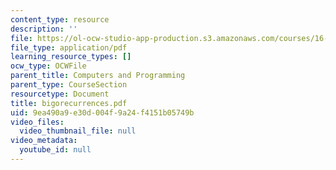```yaml
---
content_type: resource
description: ''
file: https://ol-ocw-studio-app-production.s3.amazonaws.com/courses/16-01-unified-engineering-i-ii-iii-iv-fall-2005-spring-2006/9ea490a9e30d004f9a24f4151b05749b_bigorecurrences.pdf
file_type: application/pdf
learning_resource_types: []
ocw_type: OCWFile
parent_title: Computers and Programming
parent_type: CourseSection
resourcetype: Document
title: bigorecurrences.pdf
uid: 9ea490a9-e30d-004f-9a24-f4151b05749b
video_files:
  video_thumbnail_file: null
video_metadata:
  youtube_id: null
---
```

